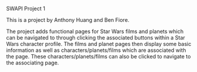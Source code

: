 SWAPI Project 1

This is a project by Anthony Huang and Ben Fiore.

The project adds functional pages for Star Wars films and planets which can be navigated to through clicking the associated buttons within a Star Wars character profile.
The films and planet pages then display some basic information as well as characters/planets/films which are associated with the page.
These characters/planets/films can also be clicked to navigate to the associating page.
